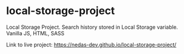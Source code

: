 # local-storage-project
Local Storage Project. Search history stored in Local Storage variable. Vanilla JS, HTML, SASS

Link to live project: https://nedas-dev.github.io/local-storage-project/

